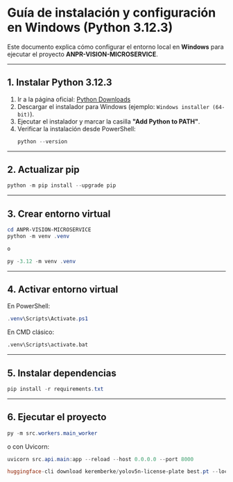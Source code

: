 # Guía de instalación y configuración en Windows (Python 3.12.3)

Este documento explica cómo configurar el entorno local en **Windows** para ejecutar el proyecto **ANPR-VISION-MICROSERVICE**.

---

## 1. Instalar Python 3.12.3

1. Ir a la página oficial: [Python Downloads](https://www.python.org/downloads/release/python-3123/)
2. Descargar el instalador para Windows (ejemplo: `Windows installer (64-bit)`).
3. Ejecutar el instalador y marcar la casilla **"Add Python to PATH"**.
4. Verificar la instalación desde PowerShell:
   ```powershell
   python --version
   ```

---

## 2. Actualizar pip
```powershell
python -m pip install --upgrade pip
```

---

## 3. Crear entorno virtual
```powershell
cd ANPR-VISION-MICROSERVICE
python -m venv .venv

o

py -3.12 -m venv .venv
```

---

## 4. Activar entorno virtual
En PowerShell:
```powershell
.venv\Scripts\Activate.ps1
```

En CMD clásico:
```cmd
.venv\Scripts\activate.bat
```

---

## 5. Instalar dependencias
```powershell
pip install -r requirements.txt
```

---

## 6. Ejecutar el proyecto
```powershell
py -m src.workers.main_worker
```
o con Uvicorn:
```powershell
uvicorn src.api.main:app --reload --host 0.0.0.0 --port 8000

huggingface-cli download keremberke/yolov5n-license-plate best.pt --local-dir ./model --local-dir-use-symlinks False

```
